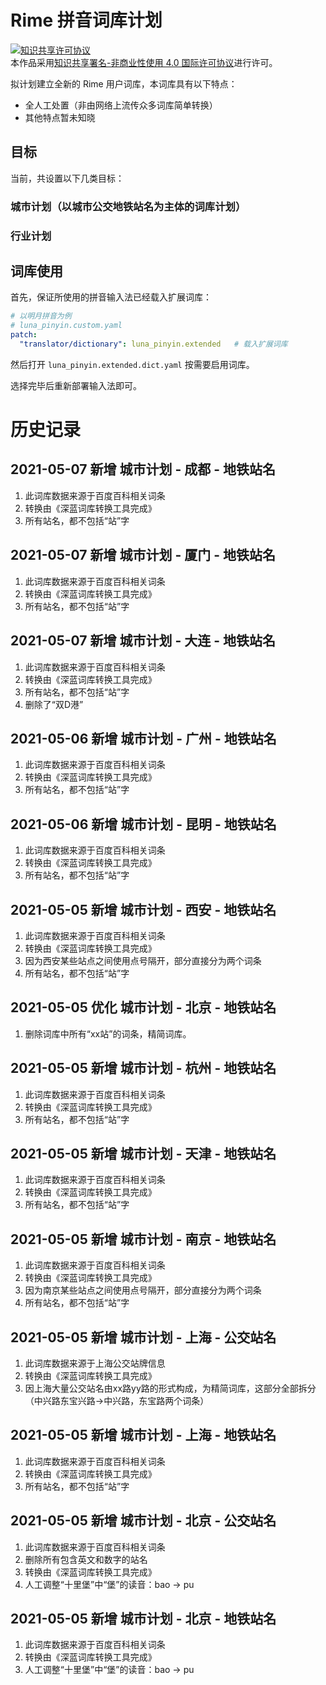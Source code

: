 # Rime 拼音词库计划

<a rel="license" href="http://creativecommons.org/licenses/by-nc/4.0/"><img alt="知识共享许可协议" style="border-width:0" src="https://i.creativecommons.org/l/by-nc/4.0/88x31.png" /></a><br />本作品采用<a rel="license" href="http://creativecommons.org/licenses/by-nc/4.0/">知识共享署名-非商业性使用 4.0 国际许可协议</a>进行许可。

拟计划建立全新的 Rime 用户词库，本词库具有以下特点：

- 全人工处置（非由网络上流传众多词库简单转换）
- 其他特点暂未知晓

## 目标

当前，共设置以下几类目标：

### 城市计划（以城市公交地铁站名为主体的词库计划）

### 行业计划

## 词库使用

首先，保证所使用的拼音输入法已经载入扩展词库：

``` yaml
# 以明月拼音为例
# luna_pinyin.custom.yaml
patch:
  "translator/dictionary": luna_pinyin.extended   # 载入扩展词库
```

然后打开 `luna_pinyin.extended.dict.yaml` 按需要启用词库。

选择完毕后重新部署输入法即可。

# 历史记录

## 2021-05-07 新增 城市计划 - 成都 - 地铁站名

1. 此词库数据来源于百度百科相关词条
2. 转换由《深蓝词库转换工具完成》
3. 所有站名，都不包括“站”字

## 2021-05-07 新增 城市计划 - 厦门 - 地铁站名

1. 此词库数据来源于百度百科相关词条
2. 转换由《深蓝词库转换工具完成》
3. 所有站名，都不包括“站”字

## 2021-05-07 新增 城市计划 - 大连 - 地铁站名

1. 此词库数据来源于百度百科相关词条
2. 转换由《深蓝词库转换工具完成》
3. 所有站名，都不包括“站”字
4. 删除了“双D港”

## 2021-05-06 新增 城市计划 - 广州 - 地铁站名

1. 此词库数据来源于百度百科相关词条
2. 转换由《深蓝词库转换工具完成》
3. 所有站名，都不包括“站”字

## 2021-05-06 新增 城市计划 - 昆明 - 地铁站名

1. 此词库数据来源于百度百科相关词条
2. 转换由《深蓝词库转换工具完成》
3. 所有站名，都不包括“站”字

## 2021-05-05 新增 城市计划 - 西安 - 地铁站名

1. 此词库数据来源于百度百科相关词条
2. 转换由《深蓝词库转换工具完成》
3. 因为西安某些站点之间使用点号隔开，部分直接分为两个词条
4. 所有站名，都不包括“站”字

## 2021-05-05 优化 城市计划 - 北京 - 地铁站名

1. 删除词库中所有“xx站”的词条，精简词库。

## 2021-05-05 新增 城市计划 - 杭州 - 地铁站名

1. 此词库数据来源于百度百科相关词条
2. 转换由《深蓝词库转换工具完成》
3. 所有站名，都不包括“站”字

## 2021-05-05 新增 城市计划 - 天津 - 地铁站名

1. 此词库数据来源于百度百科相关词条
2. 转换由《深蓝词库转换工具完成》
3. 所有站名，都不包括“站”字

## 2021-05-05 新增 城市计划 - 南京 - 地铁站名

1. 此词库数据来源于百度百科相关词条
2. 转换由《深蓝词库转换工具完成》
3. 因为南京某些站点之间使用点号隔开，部分直接分为两个词条
4. 所有站名，都不包括“站”字

## 2021-05-05 新增 城市计划 - 上海 - 公交站名

1. 此词库数据来源于上海公交站牌信息
2. 转换由《深蓝词库转换工具完成》
3. 因上海大量公交站名由xx路yy路的形式构成，为精简词库，这部分全部拆分（中兴路东宝兴路->中兴路，东宝路两个词条）

## 2021-05-05 新增 城市计划 - 上海 - 地铁站名

1. 此词库数据来源于百度百科相关词条
2. 转换由《深蓝词库转换工具完成》
3. 所有站名，都不包括“站”字

## 2021-05-05 新增 城市计划 - 北京 - 公交站名

1. 此词库数据来源于百度百科相关词条
2. 删除所有包含英文和数字的站名
3. 转换由《深蓝词库转换工具完成》
4. 人工调整“十里堡”中“堡”的读音：bao -> pu

## 2021-05-05 新增 城市计划 - 北京 - 地铁站名

1. 此词库数据来源于百度百科相关词条
2. 转换由《深蓝词库转换工具完成》
3. 人工调整“十里堡”中“堡”的读音：bao -> pu